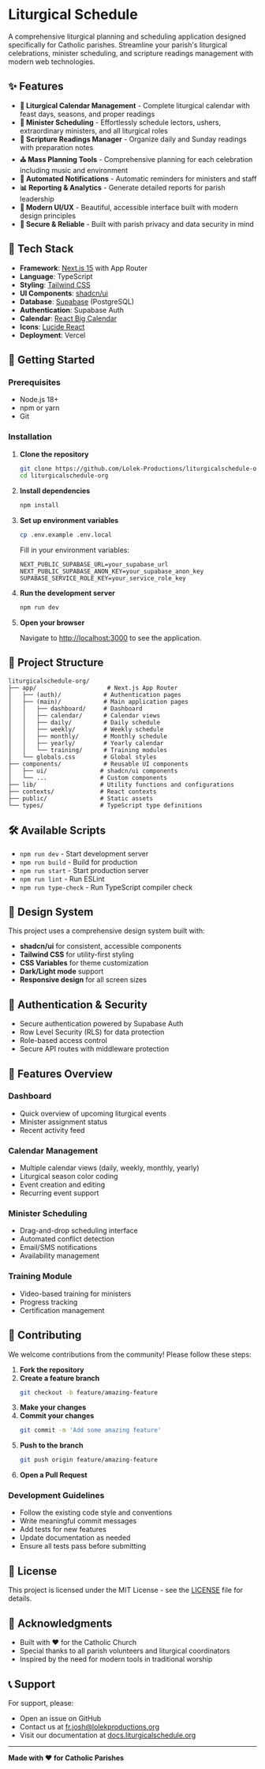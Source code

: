 # Liturgical Schedule

A comprehensive liturgical planning and scheduling application designed specifically for Catholic parishes. Streamline your parish's liturgical celebrations, minister scheduling, and scripture readings management with modern web technologies.

## ✨ Features

- **📅 Liturgical Calendar Management** - Complete liturgical calendar with feast days, seasons, and proper readings
- **👥 Minister Scheduling** - Effortlessly schedule lectors, ushers, extraordinary ministers, and all liturgical roles
- **📖 Scripture Readings Manager** - Organize daily and Sunday readings with preparation notes
- **⛪ Mass Planning Tools** - Comprehensive planning for each celebration including music and environment
- **🔔 Automated Notifications** - Automatic reminders for ministers and staff
- **📊 Reporting & Analytics** - Generate detailed reports for parish leadership
- **🎨 Modern UI/UX** - Beautiful, accessible interface built with modern design principles
- **🔐 Secure & Reliable** - Built with parish privacy and data security in mind

## 🚀 Tech Stack

- **Framework**: [Next.js 15](https://nextjs.org/) with App Router
- **Language**: TypeScript
- **Styling**: [Tailwind CSS](https://tailwindcss.com/)
- **UI Components**: [shadcn/ui](https://ui.shadcn.com/)
- **Database**: [Supabase](https://supabase.com/) (PostgreSQL)
- **Authentication**: Supabase Auth
- **Calendar**: [React Big Calendar](https://github.com/jquense/react-big-calendar)
- **Icons**: [Lucide React](https://lucide.dev/)
- **Deployment**: Vercel

## 🏁 Getting Started

### Prerequisites

- Node.js 18+ 
- npm or yarn
- Git

### Installation

1. **Clone the repository**
   ```bash
   git clone https://github.com/Lolek-Productions/liturgicalschedule-org.git
   cd liturgicalschedule-org
   ```

2. **Install dependencies**
   ```bash
   npm install
   ```

3. **Set up environment variables**
   ```bash
   cp .env.example .env.local
   ```
   
   Fill in your environment variables:
   ```env
   NEXT_PUBLIC_SUPABASE_URL=your_supabase_url
   NEXT_PUBLIC_SUPABASE_ANON_KEY=your_supabase_anon_key
   SUPABASE_SERVICE_ROLE_KEY=your_service_role_key
   ```

4. **Run the development server**
   ```bash
   npm run dev
   ```

5. **Open your browser**
   
   Navigate to [http://localhost:3000](http://localhost:3000) to see the application.

## 📁 Project Structure

```
liturgicalschedule-org/
├── app/                    # Next.js App Router
│   ├── (auth)/            # Authentication pages
│   ├── (main)/            # Main application pages
│   │   ├── dashboard/     # Dashboard
│   │   ├── calendar/      # Calendar views
│   │   ├── daily/         # Daily schedule
│   │   ├── weekly/        # Weekly schedule
│   │   ├── monthly/       # Monthly schedule
│   │   ├── yearly/        # Yearly calendar
│   │   └── training/      # Training modules
│   └── globals.css        # Global styles
├── components/            # Reusable UI components
│   ├── ui/               # shadcn/ui components
│   └── ...               # Custom components
├── lib/                  # Utility functions and configurations
├── contexts/             # React contexts
├── public/               # Static assets
└── types/                # TypeScript type definitions
```

## 🛠️ Available Scripts

- `npm run dev` - Start development server
- `npm run build` - Build for production
- `npm run start` - Start production server
- `npm run lint` - Run ESLint
- `npm run type-check` - Run TypeScript compiler check

## 🎨 Design System

This project uses a comprehensive design system built with:

- **shadcn/ui** for consistent, accessible components
- **Tailwind CSS** for utility-first styling
- **CSS Variables** for theme customization
- **Dark/Light mode** support
- **Responsive design** for all screen sizes

## 🔐 Authentication & Security

- Secure authentication powered by Supabase Auth
- Row Level Security (RLS) for data protection
- Role-based access control
- Secure API routes with middleware protection

## 📱 Features Overview

### Dashboard
- Quick overview of upcoming liturgical events
- Minister assignment status
- Recent activity feed

### Calendar Management
- Multiple calendar views (daily, weekly, monthly, yearly)
- Liturgical season color coding
- Event creation and editing
- Recurring event support

### Minister Scheduling
- Drag-and-drop scheduling interface
- Automated conflict detection
- Email/SMS notifications
- Availability management

### Training Module
- Video-based training for ministers
- Progress tracking
- Certification management

## 🤝 Contributing

We welcome contributions from the community! Please follow these steps:

1. **Fork the repository**
2. **Create a feature branch**
   ```bash
   git checkout -b feature/amazing-feature
   ```
3. **Make your changes**
4. **Commit your changes**
   ```bash
   git commit -m 'Add some amazing feature'
   ```
5. **Push to the branch**
   ```bash
   git push origin feature/amazing-feature
   ```
6. **Open a Pull Request**

### Development Guidelines

- Follow the existing code style and conventions
- Write meaningful commit messages
- Add tests for new features
- Update documentation as needed
- Ensure all tests pass before submitting

## 📝 License

This project is licensed under the MIT License - see the [LICENSE](LICENSE) file for details.

## 🙏 Acknowledgments

- Built with ❤️ for the Catholic Church
- Special thanks to all parish volunteers and liturgical coordinators
- Inspired by the need for modern tools in traditional worship

## 📞 Support

For support, please:
- Open an issue on GitHub
- Contact us at fr.josh@lolekproductions.org
- Visit our documentation at [docs.liturgicalschedule.org](https://docs.liturgicalschedule.org)

---

**Made with ❤️ for Catholic Parishes**
